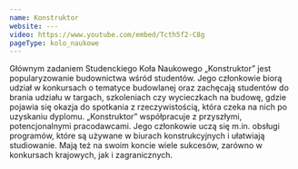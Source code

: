 ```yaml
---
name: Konstruktor
website: ---
video: https://www.youtube.com/embed/Tcth5f2-C8g
pageType: kolo_naukowe
---
```


Głównym zadaniem Studenckiego Koła Naukowego „Konstruktor” jest popularyzowanie budownictwa wśród studentów. Jego członkowie biorą udział w konkursach o tematyce budowlanej oraz zachęcają studentów do brania udziału w targach, szkoleniach czy wycieczkach na budowę, gdzie pojawia się okazja do spotkania z rzeczywistością, która czeka na nich po uzyskaniu dyplomu. „Konstruktor” współpracuje z przyszłymi, potencjonalnymi pracodawcami. Jego członkowie uczą się m.in. obsługi programów, które są używane w biurach konstrukcyjnych i ułatwiają studiowanie. Mają też na swoim koncie wiele sukcesów, zarówno w konkursach krajowych, jak i zagranicznych.
